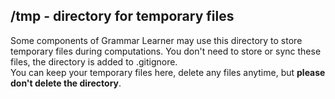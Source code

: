 ## /tmp - directory for temporary files

Some components of Grammar Learner may use this directory to store temporary files during computations. 
You don't need to store or sync these files, the directory is added to .gitignore.  
You can keep your temporary files here, delete any files anytime, but **please don't delete the directory**.   